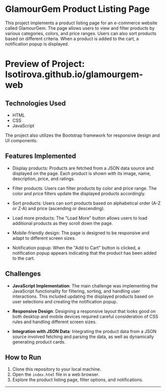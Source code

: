 # GlamourGem Product Listing Page


This project implements a product listing page for an e-commerce website called GlamourGem. The page allows users to view and filter products by various categories, colors, and price ranges. Users can also sort products based on different criteria. When a product is added to the cart, a notification popup is displayed.


# Preview of Project: lsotirova.github.io/glamourgem-web


## Technologies Used


- HTML
- CSS
- JavaScript


The project also utilizes the Bootstrap framework for responsive design and UI components.


## Features Implemented


- Display products: Products are fetched from a JSON data source and displayed on the page. Each product is shown with its image, name, description, price, and ratings.


- Filter products: Users can filter products by color and price range. The color and price filters update the displayed products accordingly.


- Sort products: Users can sort products based on alphabetical order (A-Z or Z-A) and price (ascending or descending).


- Load more products: The "Load More" button allows users to load additional products as they scroll down the page.


- Mobile-friendly design: The page is designed to be responsive and adapt to different screen sizes.


- Notification popup: When the "Add to Cart" button is clicked, a notification popup appears indicating that the product has been added to the cart.


## Challenges


- **JavaScript Implementation**: The main challenge was implementing the JavaScript functionality for filtering, sorting, and handling user interactions. This included updating the displayed products based on user selections and creating the notification popup.


- **Responsive Design**: Designing a responsive layout that looks good on both desktop and mobile devices required careful consideration of CSS rules and handling different screen sizes.


- **Integration with JSON Data**: Integrating the product data from a JSON source involved fetching and parsing the data, as well as dynamically generating product cards.


## How to Run


1. Clone this repository to your local machine.
2. Open the `index.html` file in a web browser.
3. Explore the product listing page, filter options, and notifications.


---



